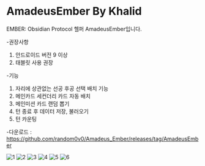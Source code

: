 # AmadeusEmber By Khalid
EMBER: Obsidian Protocol 헬퍼 AmadeusEmber입니다.


-권장사항
1. 안드로이드 버전 9 이상
2. 태블릿 사용 권장


-기능
1. 자리에 상관없는 선공 후공 선택 배치 기능
2. 메인카드 세컨더리 카드 자동 배치
3. 메인미션 카드 랜덤 뽑기
4. 턴 종료 후 데이터 저장, 불러오기
5. 턴 카운팅

-다운로드 : https://github.com/random0v0/Amadeus_Ember/releases/tag/AmadeusEmber

![1](https://github.com/user-attachments/assets/bf2a190f-6576-4d26-b84c-1158ed50baf3)
![2](https://github.com/user-attachments/assets/502bdf87-c0da-4a02-91c4-2d24c30fbc1b)
![3](https://github.com/user-attachments/assets/fa05b23e-e040-4838-9526-9248261719cf)
![4](https://github.com/user-attachments/assets/539d28d0-e563-4424-bdc6-4c1aed951353)
![5](https://github.com/user-attachments/assets/cb85259c-8b6a-48ec-9693-dbe9335fadfa)
![6](https://github.com/user-attachments/assets/01aa94dd-1086-4cc7-a142-e0ded27bcaa6)

